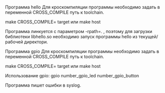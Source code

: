 Программа hello
Для кроскомпиляции программы необходимо задать в переменной CROSS_COMPILE путь к toolchain.

make CROSS_COMPILE=<toolchain path> target
или
make host

Программа линкуется с параметром -rpath=. , поэтому для загрузки библиотеки libhello.so необходимо 
запуск программы hello из текущей/рабочей директори.





Программа gpio
Для кроскомпиляции программы необходимо задать в переменной CROSS_COMPILE путь к toolchain.

make CROSS_COMPILE=<toolchain path> target
или
make host

Использование gpio: gpio number_gpio_led number_gpio_button

Программа пишет ошибки в syslog.
